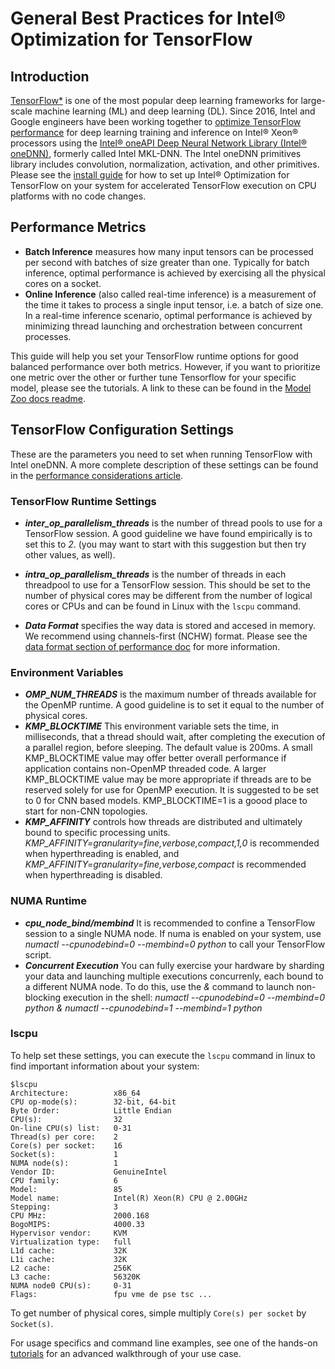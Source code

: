 # General Best Practices for Intel® Optimization for TensorFlow

## Introduction

[TensorFlow*](https://www.tensorflow.org/) is one of the most popular deep learning frameworks for large-scale machine learning (ML) and deep learning (DL). 
Since 2016, Intel and Google engineers have been working together to [optimize TensorFlow performance](https://software.intel.com/en-us/ai-academy/frameworks/tensorflow) for deep learning training and inference on Intel® Xeon® processors using the [Intel® oneAPI Deep Neural Network Library (Intel® oneDNN)](https://github.com/oneapi-src/oneDNN), formerly called Intel MKL-DNN.
The Intel oneDNN primitives library includes convolution, normalization, activation, and other primitives. 
Please see the [install guide](https://software.intel.com/en-us/articles/intel-optimization-for-tensorflow-installation-guide) for how to set up Intel® Optimization for TensorFlow on your system for accelerated TensorFlow execution on CPU platforms with no code changes.

## Performance Metrics

* **Batch Inference** measures how many input tensors can be processed per second with batches of size greater than one.
Typically for batch inference, optimal performance is achieved by exercising all the physical cores on a socket.
* **Online Inference** (also called real-time inference) is a measurement of the time it takes to process a single input tensor, i.e. a batch of size one.
In a real-time inference scenario, optimal performance is achieved by minimizing thread launching and orchestration between concurrent processes.

This guide will help you set your TensorFlow runtime options for good balanced performance over both metrics.
However, if you want to prioritize one metric over the other or further tune Tensorflow for your specific model, please see the tutorials. A link to these can be found in the [Model Zoo docs readme](/docs/README.md).

## TensorFlow Configuration Settings

These are the parameters you need to set when running TensorFlow with Intel oneDNN. A more complete description of these settings can be found in the [performance considerations article](https://software.intel.com/en-us/articles/maximize-TensorFlow-performance-on-cpu-considerations-and-recommendations-for-inference).  

### TensorFlow Runtime Settings

* ***inter_op_parallelism_threads*** is the number of thread pools to use for a TensorFlow session. A good guideline we have found empirically is to set this to *2*. (you may want to start with this suggestion but then try other values, as well).

* ***intra_op_parallelism_threads*** is the number of threads in each threadpool to use for a TensorFlow session. This should be set to the number of physical cores  may be different from the number of logical cores or CPUs and can be found in Linux with the `lscpu` command.

* ***Data Format*** specifies the way data is stored and accesed in memory. We recommend using channels-first (NCHW) format. Please see the [data format section of performance doc](https://software.intel.com/en-us/articles/maximize-tensorflow-performance-on-cpu-considerations-and-recommendations-for-inference#inpage-nav-2-2) for more information.  

### Environment Variables

* ***OMP_NUM_THREADS*** is the maximum number of threads available for the OpenMP runtime. A good guideline is to set it equal to the number of physical cores.
* ***KMP_BLOCKTIME*** This environment variable sets the time, in milliseconds, that a thread should wait, after completing the execution of a parallel region, before sleeping. The default value is 200ms. A small KMP_BLOCKTIME value may offer better overall performance if application contains non-OpenMP threaded code. A larger KMP_BLOCKTIME value may be more appropriate if threads are to be reserved solely for use for OpenMP execution. It is suggested to be set to 0 for CNN based models. KMP_BLOCKTIME=1 is a goood place to start for non-CNN topologies. 
* ***KMP_AFFINITY*** controls how threads are distributed and ultimately bound to specific processing units. *KMP_AFFINITY=granularity=fine,verbose,compact,1,0* is recommended when hyperthreading is enabled, and *KMP_AFFINITY=granularity=fine,verbose,compact* is recommended when hyperthreading is disabled.

### NUMA Runtime

* ***cpu_node_bind/membind*** It is recommended to confine a TensorFlow session to a single NUMA node. If numa is enabled on your system, use *numactl --cpunodebind=0 --membind=0 python* to call your TensorFlow script. 
* ***Concurrent Execution*** You can fully exercise your hardware by sharding your data and launching multiple executions concurrenly, each bound to a different NUMA node. To do this, use the *&* command to launch non-blocking execution in the shell: *numactl --cpunodebind=0 --membind=0 python & numactl --cpunodebind=1 --membind=1 python*


### lscpu

To help set these settings, you can execute the `lscpu` command in linux to find important information about your system:
```
$lscpu
Architecture:          x86_64
CPU op-mode(s):        32-bit, 64-bit
Byte Order:            Little Endian
CPU(s):                32
On-line CPU(s) list:   0-31
Thread(s) per core:    2
Core(s) per socket:    16
Socket(s):             1
NUMA node(s):          1
Vendor ID:             GenuineIntel
CPU family:            6
Model:                 85
Model name:            Intel(R) Xeon(R) CPU @ 2.00GHz
Stepping:              3
CPU MHz:               2000.168
BogoMIPS:              4000.33
Hypervisor vendor:     KVM
Virtualization type:   full
L1d cache:             32K
L1i cache:             32K
L2 cache:              256K
L3 cache:              56320K
NUMA node0 CPU(s):     0-31
Flags:                 fpu vme de pse tsc ...

```

To get number of physical cores, simple multiply `Core(s) per socket` by `Socket(s)`.

For usage specifics and command line examples, see one of the hands-on [tutorials](/docs/README.md) for an advanced walkthrough of your use case.